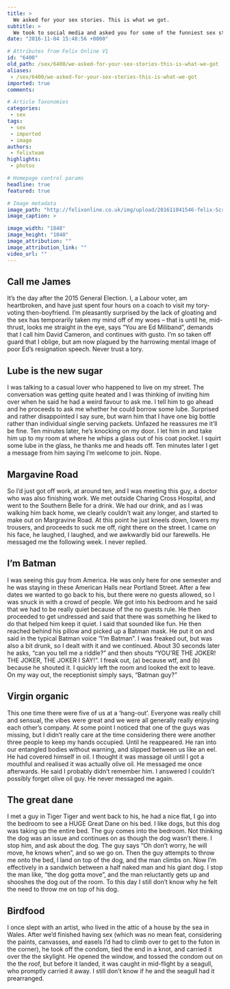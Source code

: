 ```yaml
---
title: >
  We asked for your sex stories. This is what we got.
subtitle: >
  We took to social media and asked you for some of the funniest sex stories you felt like sharing with us. These are the best of the bunch. If you have any stories that you think deserve to be featured in the paper, send them to us at milfelix@ic.ac.uk
date: "2016-11-04 15:48:56 +0000"

# Attributes from Felix Online V1
id: "6400"
old_path: /sex/6400/we-asked-for-your-sex-stories-this-is-what-we-got
aliases:
 - /sex/6400/we-asked-for-your-sex-stories-this-is-what-we-got
imported: true
comments:

# Article Taxonomies
categories:
 - sex
tags:
 - sex
 - imported
 - image
authors:
 - felixteam
highlights:
 - photos

# Homepage control params
headline: true
featured: true

# Image metadata
image_path: "http://felixonline.co.uk/img/upload/201611041546-felix-Screen Shot 2016-11-04 at 15.45.25.png"
image_caption: >

image_width: "1848"
image_height: "1040"
image_attribution: ""
image_attribution_link: ""
video_url: ""
---
```


## Call me James
It’s the day after the 2015 General Election. I, a Labour voter, am heartbroken, and have just spent four hours on a coach to visit my tory-voting then-boyfriend. I’m pleasantly surprised by the lack of gloating and the sex has temporarily taken my mind off of my woes – that is until he, mid-thrust, looks me straight in the eye, says “You are Ed Miliband”, demands that I call him David Cameron, and continues with gusto. I’m so taken off guard that I oblige, but am now plagued by the harrowing mental image of poor Ed’s resignation speech. Never trust a tory.
## Lube is the new sugar
I was talking to a casual lover who happened to live on my street. The conversation was getting quite heated and I was thinking of inviting him over when he said he had a weird favour to ask me. I tell him to go ahead and he proceeds to ask me whether he could borrow some lube. Surprised and rather disappointed I say sure, but warn him that I have one big bottle rather than individual single serving packets. Unfazed he reassures me it’ll be fine. Ten minutes later, he’s knocking on my door. I let him in and take him up to my room at where he whips a glass out of his coat pocket. I squirt some lube in the glass, he thanks me and heads off. Ten minutes later I get a message from him saying I’m welcome to join. Nope.
## Margavine Road
So I’d just got off work, at around ten, and I was meeting this guy, a doctor who was also finishing work. We met outside Charing Cross Hospital, and went to the Southern Belle for a drink. We had our drink, and as I was walking him back home, we clearly couldn’t wait any longer, and started to make out on Margravine Road. At this point he just kneels down, lowers my trousers, and proceeds to suck me off, right there on the street. I came on his face, he laughed, I laughed, and we awkwardly bid our farewells. He messaged me the following week. I never replied.
## I’m Batman
I was seeing this guy from America.  He was only here for one semester and he was staying in these American Halls near Portland Street. After a few dates we wanted to go back to his, but there were no guests allowed, so I was snuck in with a crowd of people. We got into his bedroom and he said that we had to be really quiet because of the no guests rule. He then proceeded to get undressed and said that there was something he liked to do that helped him keep it quiet. I said that sounded like fun. He then reached behind his pillow and picked up a Batman mask. He put it on and said in the typical Batman voice “I’m Batman”. I was freaked out, but was also a bit drunk, so I dealt with it and we continued. About 30 seconds later he asks, “can you tell me a riddle?” and then shouts “YOU’RE THE JOKER! THE JOKER, THE JOKER I SAY!”. I freak out, (a) because wtf, and (b) because he shouted it. I quickly left the room and looked the exit to leave. On my way out, the receptionist simply says, “Batman guy?”
## Virgin organic
This one time there were five of us at a ‘hang-out’. Everyone was really chill and sensual, the vibes were great and we were all generally really enjoying each other’s company. At some point I noticed that one of the guys was missing, but I didn’t really care at the time considering there were another three people to keep my hands occupied. Until he reappeared. He ran into our entangled bodies without warning, and slipped between us like an eel. He had covered himself in oil. I thought it was massage oil until I got a mouthful and realised it was actually olive oil. He messaged me once afterwards. He said I probably didn’t remember him. I answered I couldn’t possibly forget olive oil guy. He never messaged me again.
## The great dane
I met a guy in Tiger Tiger and went back to his, he had a nice flat, I go into the bedroom to see a HUGE Great Dane on his bed. I like dogs, but this dog was taking up the entire bed. The guy comes into the bedroom. Not thinking the dog was an issue and continues on as though the dog wasn’t there. I stop him, and ask about the dog. The guy says “Oh don’t worry, he will move, he knows when”, and so we go on. Then the guy attempts to throw me onto the bed, I land on top of the dog, and the man climbs on. Now I’m effectively in a sandwich between a half naked man and his giant dog. I stop the man like, “the dog gotta move”, and the man reluctantly gets up and shooshes the dog out of the room. To this day I still don’t know why he felt the need to throw me on top of his dog.
## Birdfood
I once slept with an artist, who lived in the attic of a house by the sea in Wales. After we’d finished having sex (which was no mean feat, considering the paints, canvasses, and easels I’d had to climb over to get to the futon in the corner), he took off the condom, tied the end in a knot, and carried it over the the skylight. He opened the window, and tossed the condom out on the the roof, but before it landed, it was caught in mid-flight by a seagull, who promptly carried it away. I still don’t know if he and the seagull had it prearranged.
